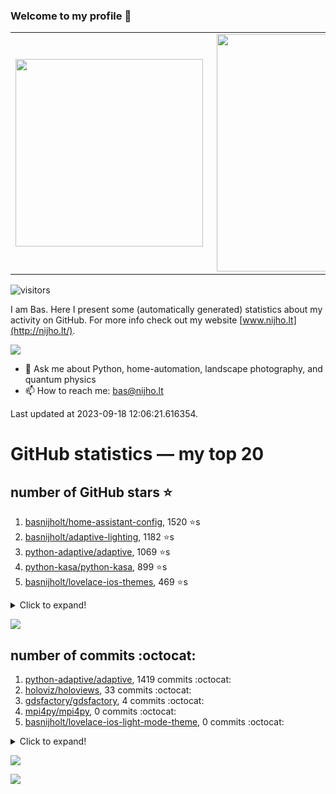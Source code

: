 ### Welcome to my profile 👋

<center>
  <table>
    <tr>
        <td><img width="300px" align="left" src="https://github-readme-stats.vercel.app/api/top-langs/?username=basnijholt&hide=TeX,Jupyter%20Notebook&layout=compact&theme=radical" /></td>
        <td><img align='right' src="https://github-readme-stats.vercel.app/api?username=basnijholt&show_icons=true&theme=radical" width="380"></td>
    </tr>
  </table>
</center>

![visitors](https://visitor-badge.glitch.me/badge?page_id=basnijholt.visitor-badge)

I am Bas. Here I present some (automatically generated) statistics about my activity on GitHub. For more info check out my website [www.nijho.lt](http://nijho.lt/).

![](https://www.nijho.lt/authors/admin/avatar_hu9e60e4b9bc120dfb6a666009f2878da6_182107_250x250_fill_q90_lanczos_center.jpg)

- 💬 Ask me about Python, home-automation, landscape photography, and quantum physics
- 📫 How to reach me: bas@nijho.lt

Last updated at 2023-09-18 12:06:21.616354.

# GitHub statistics — my top 20

## number of GitHub stars ⭐️

1. [basnijholt/home-assistant-config](https://github.com/basnijholt/home-assistant-config/), 1520 ⭐️s
2. [basnijholt/adaptive-lighting](https://github.com/basnijholt/adaptive-lighting/), 1182 ⭐️s
3. [python-adaptive/adaptive](https://github.com/python-adaptive/adaptive/), 1069 ⭐️s
4. [python-kasa/python-kasa](https://github.com/python-kasa/python-kasa/), 899 ⭐️s
5. [basnijholt/lovelace-ios-themes](https://github.com/basnijholt/lovelace-ios-themes/), 469 ⭐️s
<details><summary>Click to expand!</summary>

6. [basnijholt/lovelace-ios-dark-mode-theme](https://github.com/basnijholt/lovelace-ios-dark-mode-theme/), 424 ⭐️s
7. [basnijholt/miflora](https://github.com/basnijholt/miflora/), 359 ⭐️s
8. [basnijholt/rsync-time-machine.py](https://github.com/basnijholt/rsync-time-machine.py/), 342 ⭐️s
9. [topocm/topocm_content](https://github.com/topocm/topocm_content/), 247 ⭐️s
10. [basnijholt/home-assistant-streamdeck-yaml](https://github.com/basnijholt/home-assistant-streamdeck-yaml/), 138 ⭐️s
11. [basnijholt/home-assistant-macbook-touch-bar](https://github.com/basnijholt/home-assistant-macbook-touch-bar/), 92 ⭐️s
12. [basnijholt/markdown-code-runner](https://github.com/basnijholt/markdown-code-runner/), 76 ⭐️s
13. [kwant-project/kwant](https://github.com/kwant-project/kwant/), 75 ⭐️s
14. [basnijholt/home-assistant-streamdeck-yaml-addon](https://github.com/basnijholt/home-assistant-streamdeck-yaml-addon/), 46 ⭐️s
15. [basnijholt/aiokef](https://github.com/basnijholt/aiokef/), 32 ⭐️s
16. [basnijholt/thesis-cover](https://github.com/basnijholt/thesis-cover/), 26 ⭐️s
17. [basnijholt/adaptive-scheduler](https://github.com/basnijholt/adaptive-scheduler/), 21 ⭐️s
18. [basnijholt/instacron](https://github.com/basnijholt/instacron/), 20 ⭐️s
19. [basnijholt/addon-otmonitor](https://github.com/basnijholt/addon-otmonitor/), 15 ⭐️s
20. [kwant-project/kwant-tutorial-2016](https://github.com/kwant-project/kwant-tutorial-2016/), 14 ⭐️s

</details>

![](https://github.com/basnijholt/basnijholt/raw/main/stars_over_time.png)

## number of commits :octocat:

1. [python-adaptive/adaptive](https://github.com/python-adaptive/adaptive/), 1419 commits :octocat:
2. [holoviz/holoviews](https://github.com/holoviz/holoviews/), 33 commits :octocat:
3. [gdsfactory/gdsfactory](https://github.com/gdsfactory/gdsfactory/), 4 commits :octocat:
4. [mpi4py/mpi4py](https://github.com/mpi4py/mpi4py/), 0 commits :octocat:
5. [basnijholt/lovelace-ios-light-mode-theme](https://github.com/basnijholt/lovelace-ios-light-mode-theme/), 0 commits :octocat:
<details><summary>Click to expand!</summary>

6. [basnijholt/lovelace-ios-themes](https://github.com/basnijholt/lovelace-ios-themes/), 0 commits :octocat:
7. [basnijholt/adaptive-lighting](https://github.com/basnijholt/adaptive-lighting/), 0 commits :octocat:
8. [conda-forge/pytest-flakes-feedstock](https://github.com/conda-forge/pytest-flakes-feedstock/), 0 commits :octocat:
9. [home-assistant/home-assistant.io](https://github.com/home-assistant/home-assistant.io/), 0 commits :octocat:
10. [RMerl/asuswrt-merlin](https://github.com/RMerl/asuswrt-merlin/), 0 commits :octocat:
11. [AppDaemon/appdaemon](https://github.com/AppDaemon/appdaemon/), 0 commits :octocat:
12. [conda-forge/discretizer-feedstock](https://github.com/conda-forge/discretizer-feedstock/), 0 commits :octocat:
13. [joblib/loky](https://github.com/joblib/loky/), 0 commits :octocat:
14. [nipype/pydra](https://github.com/nipype/pydra/), 0 commits :octocat:
15. [conda-forge/opencensus-feedstock](https://github.com/conda-forge/opencensus-feedstock/), 0 commits :octocat:
16. [basnijholt/kwant-conda-recipes](https://github.com/basnijholt/kwant-conda-recipes/), 0 commits :octocat:
17. [ICB-DCM/pyABC](https://github.com/ICB-DCM/pyABC/), 0 commits :octocat:
18. [dask/dask-jobqueue](https://github.com/dask/dask-jobqueue/), 0 commits :octocat:
19. [conda-forge/fastcache-feedstock](https://github.com/conda-forge/fastcache-feedstock/), 0 commits :octocat:
20. [23andMe/Yamale](https://github.com/23andMe/Yamale/), 0 commits :octocat:

</details>

![](https://github.com/basnijholt/basnijholt/raw/main/commits_per_hour.png)

![](https://github.com/basnijholt/basnijholt/raw/main/commits_per_weekday.png)

